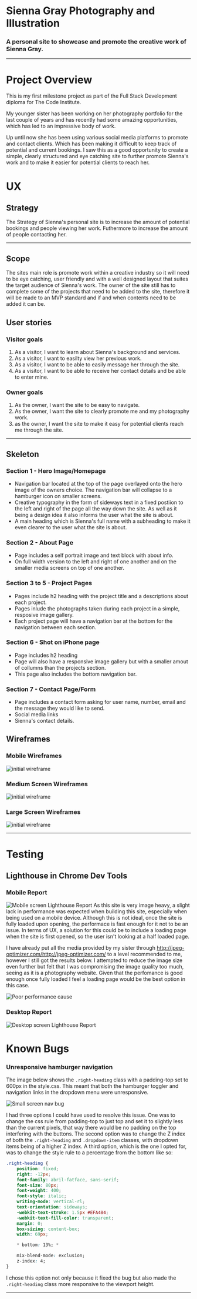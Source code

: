 # Sienna Gray Photography and Illustration
### A personal site to showcase and promote the creative work of Sienna Gray.
---
# Project Overview
This is my first milestone project as part of the Full Stack Development diploma for The Code Institute.

My younger sister has been working on her photography portfolio for the last couple of years and has recently had some amazing opportunities,
which has led to an impressive body of work.

Up until now she has been using various social media platforms to promote and contact clients. Which has been making it difficult to keep track of potential and current bookings.
I saw this as a good opportunity to create a simple, clearly structured and eye catching site to further promote Sienna's work and to make it easier for potential clients to reach her.

# UX

## Strategy
The Strategy of Sienna's personal site is to increase the amount of potential bookings and people viewing her work. Futhermore to increase the amount of people contacting her.

---

## Scope
The sites main role is promote work within a creative industry so it will need to be eye catching, user friendly and with a well designed layout that suites the target audience of Sienna's work. 
The owner of the site still has to complete some of the projects that need to be added to the site, therefore it will be made to an MVP standard and if and when contents need to be added it can be.

## User stories
### Visitor goals
1. As a visitor, I want to learn about Sienna's background and services.
2. As a visitor, I want to easilty view her previous work.
3. As a visitor, I want to be able to easily message her through the site.
4. As a visitor, I want to be able to receive her contact details and be able to enter mine.
### Owner goals
1. As the owner, I want the site to be easy to navigate.
2. As the owner, I want the site to clearly promote me and my photography work.
3. as the owner, I want the site to make it easy for potential clients reach me through the site.

---

## Skeleton

### Section 1 - Hero Image/Homepage 
- Navigation bar located at the top of the page overlayed onto the hero image of the owners choice. The navigation bar will collapse to a hamburger icon on smaller screens.
- Creative typography in the form of sideways text in a fixed postiion to the left and right of the page
all the way down the site. As well as it being a design idea it also informs the user what the site is about.
- A main heading which is Sienna's full name with a subheading to make it even clearer to the user what 
the site is about.

### Section 2 - About Page
- Page includes a self portrait image and text block with about info.
- On full width version to the left and right of one another and on the smaller media screens on top of one another.


### Section 3 to 5 - Project Pages
- Pages include h2 heading with the project title and a descriptions about each project.
- Pages inlude the photographs taken during each project in a simple, resposive image gallery.
- Each project page will have a navigation bar at the bottom for the navigation between each section.

### Section 6 - Shot on iPhone page
- Page includes h2 heading
- Page will also have a responsive image gallery but with a smaller amout of collumns than the projects section.
- This page also includes the bottom navigation bar. 

### Section 7 - Contact Page/Form
- Page includes a contact form asking for user name, number, email and the message they would like to send. 
- Social media links 
- Sienna's contact details.

## Wireframes
### Mobile Wireframes

![initial wireframe](assets/img/wireframes/mobile-wireframes.jpg)

### Medium Screen Wireframes

![initial wireframe](assets/img/wireframes/medium-wireframes.jpg)

### Large Screen Wireframes

![initial wireframe](assets/img/wireframes/large-wireframes.jpg)

---

# Testing 

## Lighthouse in Chrome Dev Tools

### Mobile Report 

![Mobile screen Lighthouse Report](./assets/img/testing/mobile-lighthouse.jpg)
As this site is very image heavy, a slight lack in performance was expected when building this site, especially when being used on a mobile device. Although this is not ideal, once the site is 
fully loaded upon opening, the performace is fast enough for it not to be an issue. In terms of UX, a solution for this could be to include a loading page when the site is first opened, so the user
isn't looking at a half loaded page.

I have already put all the media provided by my sister through http://jpeg-optimizer.com/http://jpeg-optimizer.com/ to a level recommended to me, however I still got the results below. I attempted to reduce the image size even further but felt that I was compromising the 
image quality too much, seeing as it is a photography website. Given that the perfomance is good enough once fully loaded I feel a loading page would be the best option in this case.

![Poor performance cause](/assets/img/testing/result.jpg)

### Desktop Report
![Desktop screen Lighthouse Report](./assets/img/testing/desktop-lighthouse.jpg)


# Known Bugs
### Unresponsive hamburger navigation
The image below shows the ```.right-heading``` class with a padding-top set to 600px in the style.css. This meant that both the hamburger toggler and navigation links in the dropdown 
menu were unresponsive. 

![Small screen nav bug](assets/img/testing/nav-bug.jpg)

I had three options I could have used to resolve this issue. One was to change the css rule from padding-top to just top and set it to slightly less than the current pixels, that way there would be no padding on the top interfering with the 
buttons. The second option was to change the Z index of both the ```.right-heading``` and ```.dropdown-item``` classes, with dropdown items being of a higher Z index. A third option, which is the one I opted for, was to change
the style rule to a percentage from the bottom like so:
```css
.right-heading {
    position: fixed;
    right: -12px;
    font-family: abril-fatface, sans-serif;
    font-size: 80px;
    font-weight: 400;
    font-style: italic;
    writing-mode: vertical-rl;
    text-orientation: sideways;
    -webkit-text-stroke: 1.5px #EFA484;
    -webkit-text-fill-color: transparent;
    margin: 0;
    box-sizing: content-box;
    width: 69px;

    * bottom: 13%; *

    mix-blend-mode: exclusion;
    z-index: 4;
}

```
I chose this option not only because it fixed the bug but also made the ```.right-heading``` class more responsive to the viewport height.

---

